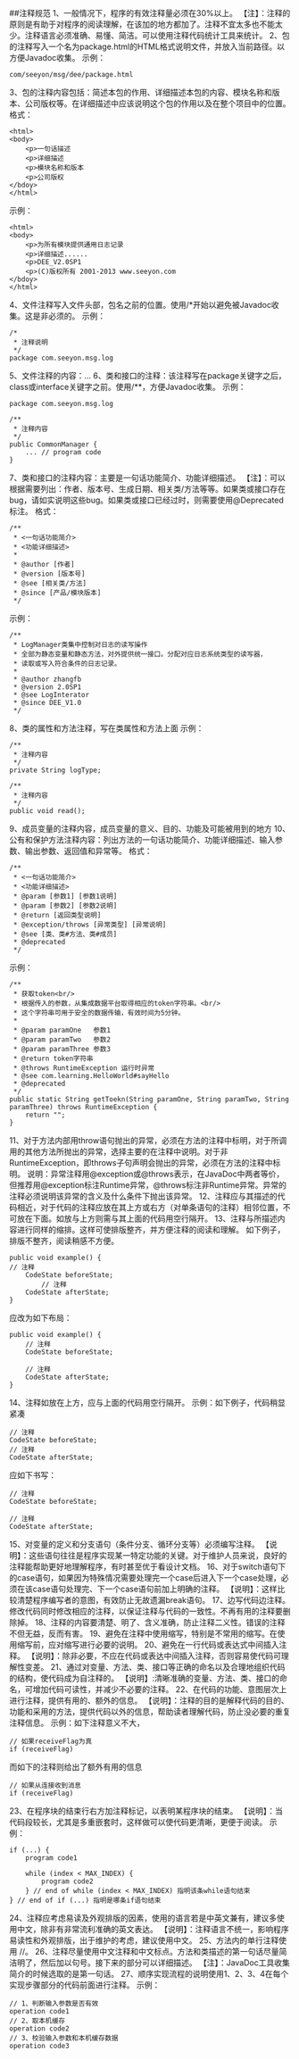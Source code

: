 ##注释规范
1、一般情况下，程序的有效注释量必须在30%以上。
【注】：注释的原则是有助于对程序的阅读理解，在该加的地方都加了。注释不宜太多也不能太少。注释语言必须准确、易懂、简洁。可以使用注释代码统计工具来统计。
2、包的注释写入一个名为package.html的HTML格式说明文件，并放入当前路径。以方便Javadoc收集。
示例：
```
com/seeyon/msg/dee/package.html
```
3、包的注释内容包括：简述本包的作用、详细描述本包的内容、模块名称和版本、公司版权等。在详细描述中应该说明这个包的作用以及在整个项目中的位置。
格式：
```
<html>
<body>
	<p>一句话描述
	<p>详细描述
	<p>模块名称和版本
	<p>公司版权
</bdoy>
</html>
```
示例：
```
<html>
<body>
	<p>为所有模块提供通用日志记录
	<p>详细描述......
	<p>DEE_V2.0SP1
	<p>(C)版权所有 2001-2013 www.seeyon.com
</bdoy>
</html>
```
4、文件注释写入文件头部，包名之前的位置。使用/*开始以避免被Javadoc收集。这是非必须的。
示例：
```
/*
 * 注释说明
 */
package com.seeyon.msg.log
```
5、文件注释的内容：...
6、类和接口的注释：该注释写在package关键字之后，class或interface关键字之前。使用/**，方便Javadoc收集。
示例：
```
package com.seeyon.msg.log

/**
 * 注释内容
 */
public CommonManager {
	... // program code
}
```
7、类和接口的注释内容：主要是一句话功能简介、功能详细描述。
【注】：可以根据需要列出：作者、版本号、生成日期、相关类/方法等等。如果类或接口存在bug，请如实说明这些bug。如果类或接口已经过时，则需要使用@Deprecated标注。
格式：
```
/**
 * <一句话功能简介>
 * <功能详细描述>
 * 
 * @author [作者]
 * @version [版本号]
 * @see [相关类/方法]
 * @since [产品/模块版本]
 */
```
示例：
```
/**
 * LogManager类集中控制对日志的读写操作
 * 全部为静态变量和静态方法，对外提供统一接口。分配对应日志系统类型的读写器，
 * 读取或写入符合条件的日志记录。
 * 
 * @author zhangfb
 * @version 2.0SP1
 * @see LogInterator
 * @since DEE_V1.0
 */
```
8、类的属性和方法注释，写在类属性和方法上面
示例：
```
/**
 * 注释内容
 */
private String logType;

/**
 * 注释内容
 */
public void read();
```
9、成员变量的注释内容，成员变量的意义、目的、功能及可能被用到的地方
10、公有和保护方法注释内容：列出方法的一句话功能简介、功能详细描述、输入参数、输出参数、返回值和异常等。
格式：
```
/**
 * <一句话功能简介>
 * <功能详细描述>
 * @param [参数1] [参数1说明]
 * @param [参数2] [参数2说明]
 * @return [返回类型说明]
 * @exception/throws [异常类型] [异常说明]
 * @see [类、类#方法、类#成员]
 * @deprecated
 */
```
示例：
```
/**
 * 获取token<br/>
 * 根据传入的参数，从集成数据平台取得相应的token字符串。<br/>
 * 这个字符串可用于安全的数据传输，有效时间为5分钟。
 *
 * @param paramOne   参数1
 * @param paramTwo   参数2
 * @param paramThree 参数3
 * @return token字符串
 * @throws RuntimeException 运行时异常
 * @see com.learning.HelloWorld#sayHello
 * @deprecated
 */
public static String getToekn(String paramOne, String paramTwo, String paramThree) throws RuntimeException {
    return "";
}
```
11、对于方法内部用throw语句抛出的异常，必须在方法的注释中标明，对于所调用的其他方法所抛出的异常，选择主要的在注释中说明。对于非RuntimeException，即throws子句声明会抛出的异常，必须在方法的注释中标明。
说明：异常注释用@exception或@throws表示，在JavaDoc中两者等价，但推荐用@exception标注Runtime异常，@throws标注非Runtime异常。异常的注释必须说明该异常的含义及什么条件下抛出该异常。
12、注释应与其描述的代码相近，对于代码的注释应放在其上方或右方（对单条语句的注释）相邻位置，不可放在下面。如放与上方则需与其上面的代码用空行隔开。
13、注释与所描述内容进行同样的缩排。这样可使排版整齐，并方便注释的阅读和理解。
如下例子，排版不整齐，阅读稍感不方便。
```
public void example() {
// 注释 
	CodeState beforeState;
		// 注释
	CodeState afterState;
}
```
应改为如下布局：
```
public void example() {
	// 注释 
	CodeState beforeState;

	// 注释
	CodeState afterState;
} 
```
14、注释如放在上方，应与上面的代码用空行隔开。
示例：如下例子，代码稍显紧凑
```
// 注释 
CodeState beforeState;
// 注释
CodeState afterState; 
```
应如下书写：
```
// 注释 
CodeState beforeState;

// 注释
CodeState afterState;
```
15、对变量的定义和分支语句（条件分支、循环分支等）必须编写注释。
【说明】：这些语句往往是程序实现某一特定功能的关键。对于维护人员来说，良好的注释能帮助更好地理解程序，有时甚至优于看设计文档。
16、对于switch语句下的case语句，如果因为特殊情况需要处理完一个case后进入下一个case处理，必须在该case语句处理完、下一个case语句前加上明确的注释。
【说明】：这样比较清楚程序编写者的意图，有效防止无故遗漏break语句。
17、边写代码边注释。修改代码同时修改相应的注释，以保证注释与代码的一致性。不再有用的注释要删除掉。
18、注释的内容要清楚、明了、含义准确，防止注释二义性。错误的注释不但无益，反而有害。
19、避免在注释中使用缩写，特别是不常用的缩写。在使用缩写前，应对缩写进行必要的说明。
20、避免在一行代码或表达式中间插入注释。
【说明】：除非必要，不应在代码或表达中间插入注释，否则容易使代码可理解性变差。
21、通过对变量、方法、类、接口等正确的命名以及合理地组织代码的结构，使代码成为自注释的。
【说明】:清晰准确的变量、方法、类、接口的命名，可增加代码可读性，并减少不必要的注释。
22、在代码的功能、意图层次上进行注释，提供有用的、额外的信息。
【说明】：注释的目的是解释代码的目的、功能和采用的方法，提供代码以外的信息，帮助读者理解代码，防止没必要的重复注释信息。
示例：如下注释意义不大，
```
// 如果receiveFlag为真
if (receiveFlag)
```
而如下的注释则给出了额外有用的信息
```
// 如果从连接收到消息
if (receiveFlag)
```
23、在程序块的结束行右方加注释标记，以表明某程序块的结束。
【说明】：当代码段较长，尤其是多重嵌套时，这样做可以使代码更清晰，更便于阅读。
示例：
```
if (...) {
	program code1
	
	while (index < MAX_INDEX) {
		program code2
	} // end of while (index < MAX_INDEX) 指明该条while语句结束 
} // end of if (...) 指明是哪条if语句结束 
```
24、注释应考虑易读及外观排版的因素，使用的语言若是中英文兼有，建议多使用中文，除非有非常流利准确的英文表达。
【说明】：注释语言不统一，影响程序易读性和外观排版，出于维护的考虑，建议使用中文。
25、方法内的单行注释使用 //。
26、注释尽量使用中文注释和中文标点。方法和类描述的第一句话尽量简洁明了，然后加以句号。接下来的部分可以详细描述。
【注】：JavaDoc工具收集简介的时候选取的是第一句话。
27、顺序实现流程的说明使用1、2、3、4在每个实现步骤部分的代码前面进行注释。
示例：
```
// 1、判断输入参数是否有效
operation code1
// 2、取本机缓存
operation code2
// 3、校验输入参数和本机缓存数据
operation code3
```